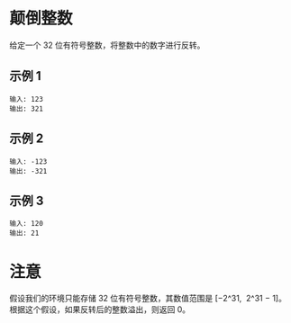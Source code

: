 # 颠倒整数

给定一个 32 位有符号整数，将整数中的数字进行反转。

## 示例 1

```
输入: 123
输出: 321
```

## 示例 2

```
输入: -123
输出: -321

```

## 示例 3

```
输入: 120
输出: 21

```

# 注意

假设我们的环境只能存储 32 位有符号整数，其数值范围是 [−2^31,  2^31 − 1]。根据这个假设，如果反转后的整数溢出，则返回 0。

